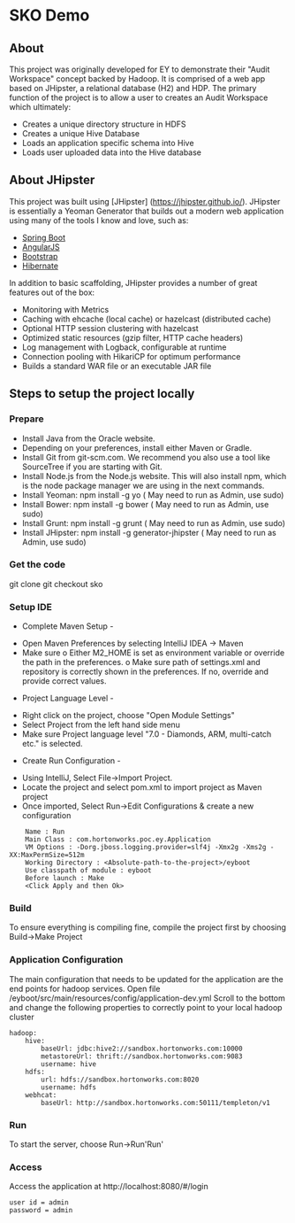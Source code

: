 # SKO Demo

## About

This project was originally developed for EY to demonstrate their "Audit Workspace" concept backed by Hadoop.  It is comprised of a web app based on JHipster, a relational database (H2) and HDP.  The primary function of the project is to allow a user to creates an Audit Workspace which ultimately:

* Creates a unique directory structure in HDFS
* Creates a unique Hive Database
* Loads an application specific schema into Hive
* Loads user uploaded data into the Hive database

## About JHipster

This project was built using [JHipster] (https://jhipster.github.io/).  JHipster is essentially a Yeoman Generator that builds out a modern web application using many of the tools I know and love, such as:

* [Spring Boot](http://projects.spring.io/spring-boot/)
* [AngularJS](https://angularjs.org/)
* [Bootstrap](http://getbootstrap.com/)
* [Hibernate](http://hibernate.org/)

In addition to basic scaffolding, JHipster provides a number of great features out of the box:

* Monitoring with Metrics
* Caching with ehcache (local cache) or hazelcast (distributed cache)
* Optional HTTP session clustering with hazelcast
* Optimized static resources (gzip filter, HTTP cache headers)
* Log management with Logback, configurable at runtime
* Connection pooling with HikariCP for optimum performance
* Builds a standard WAR file or an executable JAR file


## Steps to setup the project locally 


### Prepare

* Install Java from the Oracle website.
* Depending on your preferences, install either Maven or Gradle.
* Install Git from git-scm.com. We recommend you also use a tool like SourceTree if you are starting with Git.
* Install Node.js from the Node.js website. This will also install npm, which is the node package manager we are using in the next commands.
* Install Yeoman: npm install -g yo						( May need to run as Admin, use sudo) 
* Install Bower: npm install -g bower						( May need to run as Admin, use sudo) 
* Install Grunt: npm install -g grunt						( May need to run as Admin, use sudo) 
* Install JHipster: npm install -g generator-jhipster		( May need to run as Admin, use sudo) 

### Get the code

git clone <project-url>
git checkout sko

### Setup IDE

- Complete Maven Setup - 

* Open Maven Preferences by selecting IntelliJ IDEA -> Maven 
* Make sure 
	o Either M2_HOME is set as environment variable or override the path in the preferences. 
	o Make sure path of settings.xml and repository is correctly shown in the preferences. If no, override and provide correct values. 
	

- Project Language Level - 
* Right click on the project, choose "Open Module Settings"
* Select Project from the left hand side menu
* Make sure Project language level "7.0 - Diamonds, ARM, multi-catch etc." is selected. 
	
- Create Run Configuration - 

* Using IntelliJ, Select File->Import Project.
* Locate the project and select pom.xml to import project as Maven project
* Once imported, Select Run->Edit Configurations  & create a new configuration 
```
 	Name : Run
	Main Class : com.hortonworks.poc.ey.Application
	VM Options : -Dorg.jboss.logging.provider=slf4j -Xmx2g -Xms2g -XX:MaxPermSize=512m
	Working Directory : <Absolute-path-to-the-project>/eyboot
	Use classpath of module : eyboot
	Before launch : Make
	<Click Apply and then Ok>
```


### Build 

To ensure everything is compiling fine, compile the project first by choosing Build->Make Project


### Application Configuration 

The main configuration that needs to be updated for the application are the end points for hadoop services.
Open file <project-home-directory>/eyboot/src/main/resources/config/application-dev.yml
Scroll to the bottom and change the following properties to correctly point to your local hadoop cluster
```
hadoop:
    hive:
        baseUrl: jdbc:hive2://sandbox.hortonworks.com:10000
        metastoreUrl: thrift://sandbox.hortonworks.com:9083
        username: hive
    hdfs:
        url: hdfs://sandbox.hortonworks.com:8020
        username: hdfs
    webhcat:
        baseUrl: http://sandbox.hortonworks.com:50111/templeton/v1
```

### Run

To start the server, choose Run->Run'Run' 

### Access  

Access the application at http://localhost:8080/#/login
```
user id = admin 
password = admin 
```

